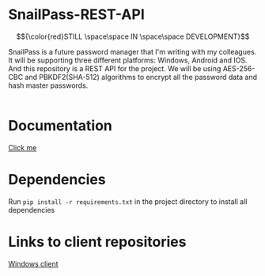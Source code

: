 # SnailPass-REST-API
$${\color{red}STILL \space\space IN \space\space DEVELOPMENT}$$

SnailPass is a future password manager that I'm writing with my colleagues. It will be supporting three different platforms: Windows, Android and IOS.
And this repository is a REST API for the project. We will be using AES-256-CBC and PBKDF2(SHA-512) algorithms to encrypt all the password data and hash master passwords.</br></br>

# Documentation
[Click me](https://github.com/rebmanop/SnailPass-REST-API/wiki/API-Documentation)

# Dependencies
Run `pip install -r requirements.txt` in the project directory to install all dependencies

# Links to client repositories
[Windows client](https://github.com/badlocale/SnailPass-Desktop-Client)





    
    
